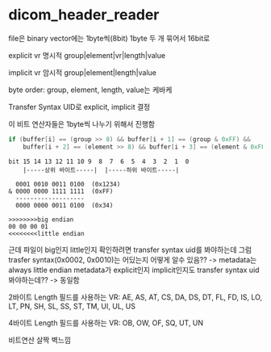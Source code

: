 # dicom_header_reader

file은 binary
vector에는 1byte씩(8bit)
1byte 두 개 묶어서 16bit로

explicit vr 명시적
group|element|vr|length|value

implicit vr 암시적
group|element|length|value

byte order: group, element, length, value는 케바케

Transfer Syntax UID로 explicit, implicit 결정

이 비트 연산자들은 1byte씩 나누기 위해서 진행함

```cpp
if (buffer[i] == (group >> 8) && buffer[i + 1] == (group & 0xFF) &&
    buffer[i + 2] == (element >> 8) && buffer[i + 3] == (element & 0xFF))
```

```
bit 15 14 13 12 11 10 9  8  7  6  5  4  3  2  1  0
    |-----상위 바이트-----|  |-----하위 바이트-----|

  0001 0010 0011 0100  (0x1234)
& 0000 0000 1111 1111  (0xFF)
  -------------------
  0000 0000 0011 0100  (0x34)
```

```
>>>>>>>>big endian
00 00 00 01
<<<<<<<<little endian
```

근데 파일이 big인지 little인지 확인하려면 transfer syntax uid를 봐야하는데
그럼 trasfer syntax(0x0002, 0x0010)는 어딨는지 어떻게 알수 있음??
-> metadata는 always little endian
metadata가 explicit인지 implicit인지도 transfer syntax uid 봐야하는데??
-> 동일함

2바이트 Length 필드를 사용하는 VR:
AE, AS, AT, CS, DA, DS, DT, FL, FD, IS, LO, LT, PN, SH, SL, SS, ST, TM, UI, UL, US

4바이트 Length 필드를 사용하는 VR:
OB, OW, OF, SQ, UT, UN

비트연산 살짝 벽느낌
